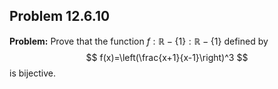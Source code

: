 ## Problem 12.6.10

**Problem:** Prove that the function $f:\mathbb{R}-\{1\}:\mathbb{R}-\{1\}$ defined by
$$
f(x)=\left(\frac{x+1}{x-1}\right)^3
$$
is bijective.


